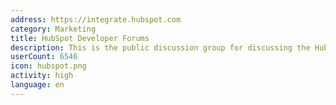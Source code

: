 ```yaml
---
address: https://integrate.hubspot.com
category: Marketing
title: HubSpot Developer Forums
description: This is the public discussion group for discussing the HubSpot APIs
userCount: 6546
icon: hubspot.png
activity: high
language: en
---
```

